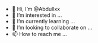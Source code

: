 - 👋 Hi, I’m @Abdullxx
- 👀 I’m interested in ...
- 🌱 I’m currently learning ...
- 💞️ I’m looking to collaborate on ...
- 📫 How to reach me ...

<!---
Abdullxx/Abdullxx is a ✨ special ✨ repository because its `README.md` (this file) appears on your GitHub profile.
You can click the Preview link to take a look at your changes.
Ab1l1on
11 - z1l1ons
- age9m1n1 0p3n 3y3
